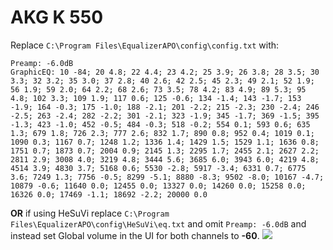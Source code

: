 # AKG K 550
Replace `C:\Program Files\EqualizerAPO\config\config.txt` with:
```
Preamp: -6.0dB
GraphicEQ: 10 -84; 20 4.8; 22 4.4; 23 4.2; 25 3.9; 26 3.8; 28 3.5; 30 3.3; 32 3.2; 35 3.0; 37 2.8; 40 2.6; 42 2.5; 45 2.3; 49 2.1; 52 1.9; 56 1.9; 59 2.0; 64 2.2; 68 2.6; 73 3.5; 78 4.2; 83 4.9; 89 5.3; 95 4.8; 102 3.3; 109 1.9; 117 0.6; 125 -0.6; 134 -1.4; 143 -1.7; 153 -1.9; 164 -0.3; 175 -1.0; 188 -2.1; 201 -2.2; 215 -2.3; 230 -2.4; 246 -2.5; 263 -2.4; 282 -2.2; 301 -2.1; 323 -1.9; 345 -1.7; 369 -1.5; 395 -1.3; 423 -1.0; 452 -0.5; 484 -0.3; 518 -0.2; 554 0.1; 593 0.6; 635 1.3; 679 1.8; 726 2.3; 777 2.6; 832 1.7; 890 0.8; 952 0.4; 1019 0.1; 1090 0.3; 1167 0.7; 1248 1.2; 1336 1.4; 1429 1.5; 1529 1.1; 1636 0.8; 1751 0.7; 1873 0.7; 2004 0.9; 2145 1.3; 2295 1.7; 2455 2.1; 2627 2.2; 2811 2.9; 3008 4.0; 3219 4.8; 3444 5.6; 3685 6.0; 3943 6.0; 4219 4.8; 4514 3.9; 4830 3.7; 5168 0.6; 5530 -2.8; 5917 -3.4; 6331 0.7; 6775 3.6; 7249 1.3; 7756 -0.5; 8299 -5.1; 8880 -8.3; 9502 -8.0; 10167 -4.7; 10879 -0.6; 11640 0.0; 12455 0.0; 13327 0.0; 14260 0.0; 15258 0.0; 16326 0.0; 17469 -1.1; 18692 -2.2; 20000 0.0
```
**OR** if using HeSuVi replace `C:\Program Files\EqualizerAPO\config\HeSuVi\eq.txt` and omit `Preamp: -6.0dB` and instead set Global volume in the UI for both channels to **-60**.
![](https://raw.githubusercontent.com/jaakkopasanen/AutoEq/master/results/Sonoma%20Model%20One/headphoncecom/onear/AKG%20K%20550/AKG%20K%20550.png)